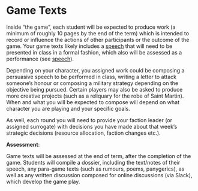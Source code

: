 # Game Texts

Inside “the game”, each student will be expected to produce work (a minimum of roughly 10 pages by the end of the term) which is intended to record or influence the actions of other participants or the outcome of the game. Your game texts likely includes a [speech](speech.md) that will need to be presented in class in a formal fashion, which also will be assessed as a performance (see [speech](speech.md)).&#x20;

Depending on your character, you assigned work could be composing a persuasive speech to be performed in class, writing a letter to attack someone’s honour or composing a military strategy depending on the objective being pursued. Certain players may also be asked to produce more creative projects (such as a reliquary for the robe of Saint Martin). When and what you will be expected to compose will depend on what character you are playing and your specific goals.

As well, each round you will need to provide your faction leader (or assigned surrogate) with decisions you have made about that week’s strategic decisions (resource allocation, faction changes etc.).

**Assessment**:&#x20;

Game texts will be assessed at the end of term, after the completion of the game. Students will compile a dossier, including the text/notes of their speech, any para-game texts (such as rumours, poems, panygerics), as well as any written discussion composed for online discussions (via Slack), which develop the game play.&#x20;
